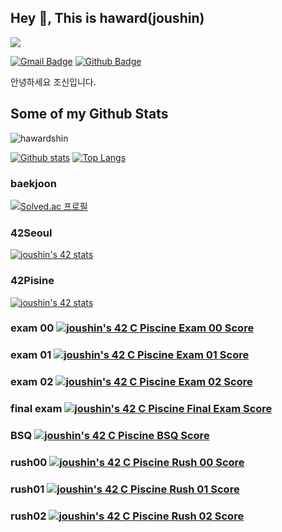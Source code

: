 ## Hey 👋, This is haward(joushin)
![](https://visitor-badge.glitch.me/badge?page_id=hawardshin)

[![Gmail Badge](https://img.shields.io/badge/-wnddms12345@naver.com-c14438?style=flat&logo=Gmail&logoColor=white&link=mailto:wnddms12345@naver.com)](mailto:wnddms12345@naver.com) [![Github Badge](https://img.shields.io/badge/-hawardshin-grey?style=flat&logo=github&logoColor=white&link=https://github.com/hawardshin/)](https://www.github.com/hawardshin/) <p align='left'>안녕하세요 조신입니다.</p>
## Some of my Github Stats
<p align=left> <img src=https://komarev.com/ghpvc/?username=hawardshin alt=hawardshin /> </p>

[![Github stats](https://github-readme-stats.vercel.app/api?username=hawardshin&show_icons=true&include_all_commits=true)](https://github.com/hawardshin/github-readme-stats)
[![Top Langs](https://github-readme-stats.vercel.app/api/top-langs/?username=hawardshin&layout=compact)](https://github.com/hawardshin/github-readme-stats)
### baekjoon
[![Solved.ac
프로필](http://mazassumnida.wtf/api/v2/generate_badge?boj=wnddms12345)](https://solved.ac/wnddms12345)

###  42Seoul
[![joushin's 42 stats](https://badge42.vercel.app/api/v2/cl569d6ww001609mq9ncw9mf8/stats?cursusId=21&coalitionId=88)](https://github.com/JaeSeoKim/badge42)

### 42Pisine
[![joushin's 42 stats](https://badge42.vercel.app/api/v2/cl569d6ww001609mq9ncw9mf8/stats?cursusId=9&coalitionId=piscine)](https://github.com/JaeSeoKim/badge42)

### exam 00 [![joushin's 42 C Piscine Exam 00 Score](https://badge42.vercel.app/api/v2/cl569d6ww001609mq9ncw9mf8/project/2559691)](https://github.com/JaeSeoKim/badge42)
### exam 01 [![joushin's 42 C Piscine Exam 01 Score](https://badge42.vercel.app/api/v2/cl569d6ww001609mq9ncw9mf8/project/2566830)](https://github.com/JaeSeoKim/badge42)
### exam 02 [![joushin's 42 C Piscine Exam 02 Score](https://badge42.vercel.app/api/v2/cl569d6ww001609mq9ncw9mf8/project/2572855)](https://github.com/JaeSeoKim/badge42)

### final exam [![joushin's 42 C Piscine Final Exam Score](https://badge42.vercel.app/api/v2/cl569d6ww001609mq9ncw9mf8/project/2580547)](https://github.com/JaeSeoKim/badge42)

### BSQ [![joushin's 42 C Piscine BSQ Score](https://badge42.vercel.app/api/v2/cl569d6ww001609mq9ncw9mf8/project/2573885)](https://github.com/JaeSeoKim/badge42)

### rush00 [![joushin's 42 C Piscine Rush 00 Score](https://badge42.vercel.app/api/v2/cl569d6ww001609mq9ncw9mf8/project/2560133)](https://github.com/JaeSeoKim/badge42)

### rush01 [![joushin's 42 C Piscine Rush 01 Score](https://badge42.vercel.app/api/v2/cl569d6ww001609mq9ncw9mf8/project/2566834)](https://github.com/JaeSeoKim/badge42)

### rush02 [![joushin's 42 C Piscine Rush 02 Score](https://badge42.vercel.app/api/v2/cl569d6ww001609mq9ncw9mf8/project/2576912)](https://github.com/JaeSeoKim/badge42)
